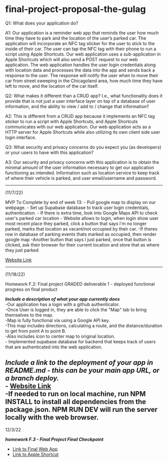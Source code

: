 # final-project-proposal-the-gulag



Q1:	What does your application do?
	
A1:	Our application is a reminder web app that reminds the user how much time they have to park and the 
	location of the user’s parked car. The application will incorporate an NFC tag sticker for the user 
	to stick to the inside of their car. The user can tap the NFC tag with their phone to run a script 
	using Apple Shortcuts. Our web application uses a sub-application in Apple Shortcuts which will also 
	send a POST request to our web application. The web application handles the user login credentials 
	along with location data and processes the data into the app and sends back a response to the user. 
	The response will notify the user when to move their car from street sweeping in the Chicagoland area, 
	how much time they have left to move, and the location of the car itself. 



Q2:	What makes it different than a CRUD app? I.e., what functionality does it provide that is not just a 
	user interface layer on top of a database of user information, and the ability to view / add to / change 
	that information?

A2:	This is different from a CRUD app because it implements an NFC tag sticker to run a script with Apple 
	Shortcuts, and Apple Shortcuts communicates with our web application. Our web application acts as a HTTP 
	server for Apple Shortcuts while also utilizing its own client side user login interface. 



Q3:	What security and privacy concerns do you expect you (as developers) or your users to have with this application?

A3:	Our security and privacy concerns with this application is to obtain the minimal amount of the user information 
	necessary to get our application functioning as intended. Information such as location service to keep track of 
	where their vehicle is parked, and user email/username and password. 


------------------------------

(11/7/22)



MVP To Complete by end of week 13: 
	- Pull google map to display on our webpage. 
	- Set up Supabase database to track user login credentials, authentication. 
	- If there is extra time, look into Google Maps API to check user's parked car location
	- Website allows to login, when login show user most recent place they parked, click a button that says i'm no longer parked, marks that location as vacant/not occupied by their car.
	-If theres row in database of parking events thats marked as occupied, then render google map 
	-Another button that says I just parked, once that button is clicked, ask their browser for their current location and store that as where they just parked


[Website Link](https://unrivaled-wisp-07ed59.netlify.app/)


------------------------------
(11/18/22) 



Homework F.2: Final project GRADED deliverable 1 - deployed functional progress on final product

***Include a description of what your app currently does <br />***
	-Our application has a login with a github authenticator.<br /> 
	-Once User is logged in, they are able to click the "Map" tab to bring themselves to the map.<br /> 
	-Map is fully functional via using a Google API key. <br /> 
	-This map includes directions, calculating a route, and the distance/duration to get from point A to point B.<br /> 
	-Also includes icon to center map to original location.<br /> 
	- Implemented supabase database for backend that keeps track of users that are authenticated into the web application. <br /> 
	
***Include a link to the deployment of your app in README.md - this can be your main app URL, or a branch deploy.<br />*** 
	- [Website Link](https://unrivaled-wisp-07ed59.netlify.app/) <br /> 
	-If needed to run on local machine, run NPM INSTALL to install all dependencies from the package.json. NPM RUN DEV will run the server locally with the web browser. 
------------------------------
12/3/22

***homework F.3 - Final Project Final Checkpoint***
- [Link to Final Web App](https://unrivaled-wisp-07ed59.netlify.app/) <br /> 
- [Link to Apple Shortcut](https://www.icloud.com/shortcuts/003f8bcb55e64974bd666913269caab6) <br /> 

	
	
	
	
	
	
	
	
